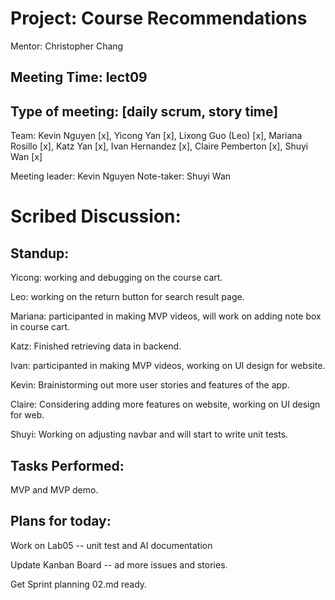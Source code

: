 # Project: Course Recommendations
Mentor: Christopher Chang

## Meeting Time: lect09

## Type of meeting: [daily scrum, story time]
Team: Kevin Nguyen [x], Yicong Yan [x], Lixong Guo (Leo) [x], Mariana Rosillo [x], Katz Yan [x], Ivan Hernandez [x], Claire Pemberton [x], Shuyi Wan [x]

Meeting leader: Kevin Nguyen
Note-taker: Shuyi Wan

# Scribed Discussion:

## Standup:
Yicong: working and debugging on the course cart.

Leo: working on the return button for search result page.

Mariana: participanted in making MVP videos, will work on adding note box in course cart.

Katz: Finished retrieving data in backend.

Ivan: participanted in making MVP videos, working on UI design for website.

Kevin: Brainistorming out more user stories and features of the app.

Claire: Considering adding more features on website, working on UI design for web.

Shuyi: Working on adjusting navbar and will start to write unit tests.

## Tasks Performed:

MVP and MVP demo.

## Plans for today:

Work on Lab05 -- unit test and AI documentation

Update Kanban Board -- ad more issues and stories.

Get Sprint planning 02.md ready.